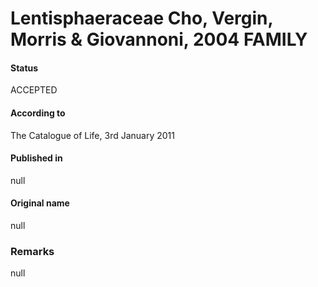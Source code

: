 # Lentisphaeraceae Cho, Vergin, Morris & Giovannoni, 2004 FAMILY

#### Status
ACCEPTED

#### According to
The Catalogue of Life, 3rd January 2011

#### Published in
null

#### Original name
null

### Remarks
null